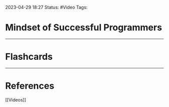 2023-04-29 18:27
Status: #Video
Tags:

# Mindset of Successful Programmers



___
# Flashcards



---
# References
[[Videos]]